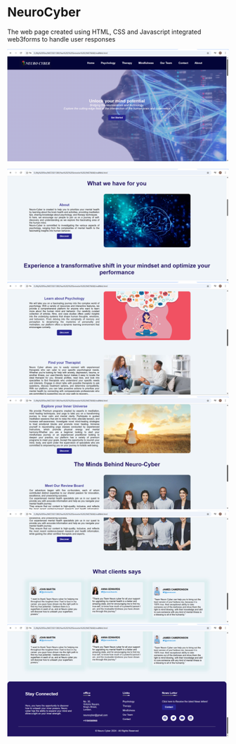 # NeuroCyber
The web page created using HTML, CSS and Javascript integrated web3forms to handle user responses

![image alt](https://github.com/Tarini-alt/NeuroCyber/blob/8f02cd5ae7e768ab34e6a070adaab2ac95aa42fd/Screenshot%20(390).png)

![image alt](https://github.com/Tarini-alt/NeuroCyber/blob/9f6ca2ad2e640a990690253069396169f89c875b/Screenshot%20(391).png)
![image alt](https://github.com/Tarini-alt/NeuroCyber/blob/cbeb191826d0e57369b978d1bd6c92090b75cad4/Screenshot%20(392).png)
![image alt](https://github.com/Tarini-alt/NeuroCyber/blob/bda05da0cfddb527447dc9becb5dc25dd3475fc7/Screenshot%20(393).png)
![image alt](https://github.com/Tarini-alt/NeuroCyber/blob/df45365f772bd4b6263b108e6017f41442af54e9/Screenshot%20(394).png)
![image alt](https://github.com/Tarini-alt/NeuroCyber/blob/64fa50d0aa8ed76c33656bbce87b5a8363f0f226/Screenshot%20(395).png)

